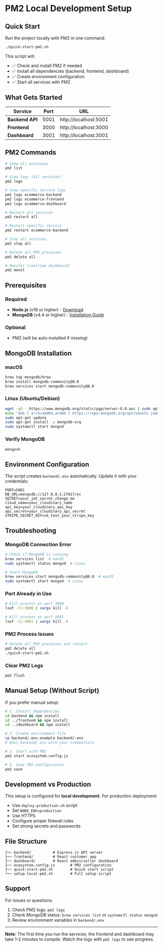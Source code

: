# PM2 Local Development Setup

## Quick Start

Run the project locally with PM2 in one command:

```bash
./quick-start-pm2.sh
```

This script will:
- ✅ Check and install PM2 if needed
- ✅ Install all dependencies (backend, frontend, dashboard)
- ✅ Create environment configuration
- ✅ Start all services with PM2

## What Gets Started

| Service | Port | URL |
|---------|------|-----|
| **Backend API** | 5001 | http://localhost:5001 |
| **Frontend** | 3000 | http://localhost:3000 |
| **Dashboard** | 3001 | http://localhost:3001 |

## PM2 Commands

```bash
# View all processes
pm2 list

# View logs (all services)
pm2 logs

# View specific service logs
pm2 logs ecommerce-backend
pm2 logs ecommerce-frontend
pm2 logs ecommerce-dashboard

# Restart all services
pm2 restart all

# Restart specific service
pm2 restart ecommerce-backend

# Stop all services
pm2 stop all

# Delete all PM2 processes
pm2 delete all

# Monitor (realtime dashboard)
pm2 monit
```

## Prerequisites

### Required
- **Node.js** (v18 or higher) - [Download](https://nodejs.org/)
- **MongoDB** (v4.4 or higher) - [Installation Guide](#mongodb-installation)

### Optional
- PM2 (will be auto-installed if missing)

## MongoDB Installation

### macOS
```bash
brew tap mongodb/brew
brew install mongodb-community@8.0
brew services start mongodb-community@8.0
```

### Linux (Ubuntu/Debian)
```bash
wget -qO - https://www.mongodb.org/static/pgp/server-8.0.asc | sudo apt-key add -
echo "deb [ arch=amd64,arm64 ] https://repo.mongodb.org/apt/ubuntu jammy/mongodb-org/8.0 multiverse" | sudo tee /etc/apt/sources.list.d/mongodb-org-8.0.list
sudo apt-get update
sudo apt-get install -y mongodb-org
sudo systemctl start mongod
```

### Verify MongoDB
```bash
mongosh
```

## Environment Configuration

The script creates `backend/.env` automatically. Update it with your credentials:

```env
PORT=5001
DB_URL=mongodb://127.0.0.1:27017/ec
SECRET=your_jwt_secret_change_me
cloud_name=your_cloudinary_name
api_key=your_cloudinary_api_key
api_secret=your_cloudinary_api_secret
STRIPE_SECRET_KEY=sk_test_your_stripe_key
```

## Troubleshooting

### MongoDB Connection Error
```bash
# Check if MongoDB is running
brew services list  # macOS
sudo systemctl status mongod  # Linux

# Start MongoDB
brew services start mongodb-community@8.0  # macOS
sudo systemctl start mongod  # Linux
```

### Port Already in Use
```bash
# Kill process on port 3000
lsof -ti:3000 | xargs kill -9

# Kill process on port 5001
lsof -ti:5001 | xargs kill -9
```

### PM2 Process Issues
```bash
# Delete all PM2 processes and restart
pm2 delete all
./quick-start-pm2.sh
```

### Clear PM2 Logs
```bash
pm2 flush
```

## Manual Setup (Without Script)

If you prefer manual setup:

```bash
# 1. Install dependencies
cd backend && npm install
cd ../frontend && npm install
cd ../dashboard && npm install

# 2. Create environment file
cp backend/.env.example backend/.env
# Edit backend/.env with your credentials

# 3. Start with PM2
pm2 start ecosystem.config.js

# 4. Save PM2 configuration
pm2 save
```

## Development vs Production

This setup is configured for **local development**. For production deployment:
- Use `deploy-production.sh` script
- Set `NODE_ENV=production`
- Use HTTPS
- Configure proper firewall rules
- Set strong secrets and passwords

## File Structure

```
├── backend/          # Express.js API server
├── frontend/         # React customer app
├── dashboard/        # React admin/seller dashboard
├── ecosystem.config.js       # PM2 configuration
├── quick-start-pm2.sh        # Quick start script
└── setup-local-pm2.sh        # Full setup script
```

## Support

For issues or questions:
1. Check PM2 logs: `pm2 logs`
2. Check MongoDB status: `brew services list` or `systemctl status mongod`
3. Review environment variables in `backend/.env`

---

**Note**: The first time you run the services, the frontend and dashboard may take 1-2 minutes to compile. Watch the logs with `pm2 logs` to see progress.
